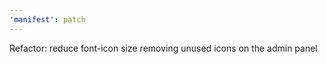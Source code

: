```yaml
---
'manifest': patch
---
```


Refactor: reduce font-icon size removing unused icons on the admin panel
